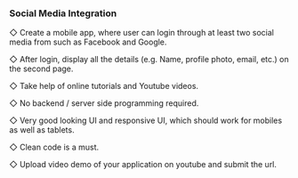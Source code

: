 ### Social Media Integration

◇ Create a mobile app, where user can login through at least
two social media from such as Facebook and Google.

◇ After login, display all the details (e.g. Name, profile photo,
email, etc.) on the second page.

◇ Take help of online tutorials and Youtube videos.

◇ No backend / server side programming required.

◇ Very good looking UI and responsive UI, which should work
for mobiles as well as tablets.

◇ Clean code is a must.

◇ Upload video demo of your application on youtube and
submit the url.

